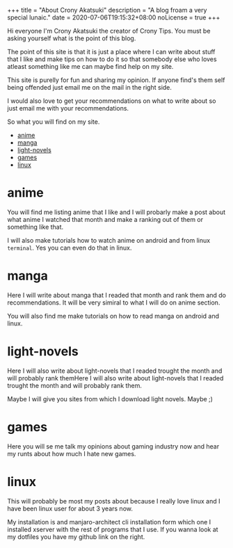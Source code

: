 +++
title = "About Crony Akatsuki"
description = "A blog froam a very special lunaic."
date = 2020-07-06T19:15:32+08:00
noLicense = true
+++

Hi  everyone I'm Crony Akatsuki the creator of Crony Tips. You must be asking yourself what is the point of this blog.

The point of this site is that it is just a place where I can write about stuff that I like and make tips on how to do it so that somebody else who loves atleast something like me can maybe find help on my site.

This site is purelly for fun and sharing my opinion. If anyone find's them self being offended just email me on the mail in the right side. 

I would also love to get your recommendations on what to write about so just email me with your recommendations.

So what you will find on my site.

- [anime](#anime)
- [manga](#manga)
- [light-novels](#lightnovels)
- [games](#games)
- [linux](#linux)

# anime

You will find me listing anime that I like and I will probarly make a post about what anime I watched that month and make a ranking out of them or something like that.

I will also make tutorials how to watch anime on android and from linux `terminal`. Yes you can even do that in linux.

# manga

Here I will write about manga that I readed that month and rank them and do recommendations. It will be very simiral to what I will do on anime section.

You will also find me make tutorials on how to read manga on android and linux.

# light-novels

Here I will also write about light-novels that I readed trought the month and will probably rank themHere I will also write about light-novels that  I readed trought the month and will probably rank them.

Maybe I will give you sites from which I download light novels. Maybe ;)

# games

Here you will se me talk my opinions about gaming industry now and hear my runts about how much I hate new games.

# linux

This will probably be most my posts about because I really love linux and I have been linux user for about 3 years now.

My installation is and manjaro-architect cli installation form which one I installed xserver with the rest of programs that I use. If you wanna look at my dotfiles you have my github link on the right.


